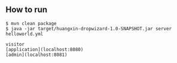 ## How to run
    $ mvn clean package
    $ java -jar target/huangxin-dropwizard-1.0-SNAPSHOT.jar server helloworld.yml 
    
    visitor 
    [application](localhost:8080)
    [admin](localhost:8081)